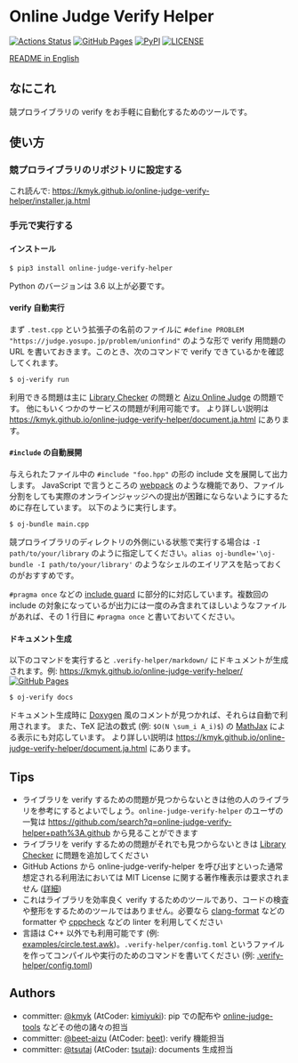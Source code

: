 # Online Judge Verify Helper

[![Actions Status](https://github.com/kmyk/online-judge-verify-helper/workflows/verify/badge.svg)](https://github.com/kmyk/online-judge-verify-helper/actions)
[![GitHub Pages](https://img.shields.io/static/v1?label=GitHub+Pages&message=+&color=brightgreen&logo=github)](https://kmyk.github.io/online-judge-verify-helper/)
[![PyPI](https://img.shields.io/pypi/v/online-judge-verify-helper)](https://pypi.org/project/online-judge-verify-helper/)
[![LICENSE](https://img.shields.io/pypi/l/online-judge-verify-helper.svg)](https://github.com/kmyk/online-judge-verify-helper/blob/master/LICENSE)

[README in English](README.md)

## なにこれ

競プロライブラリの verify をお手軽に自動化するためのツールです。

## 使い方

### 競プロライブラリのリポジトリに設定する

これ読んで: <https://kmyk.github.io/online-judge-verify-helper/installer.ja.html>

### 手元で実行する

#### インストール

``` console
$ pip3 install online-judge-verify-helper
```

Python のバージョンは 3.6 以上が必要です。

#### verify 自動実行

まず `.test.cpp` という拡張子の名前のファイルに `#define PROBLEM "https://judge.yosupo.jp/problem/unionfind"` のような形で verify 用問題の URL を書いておきます。このとき、次のコマンドで verify できているかを確認してくれます。

``` console
$ oj-verify run
```

利用できる問題は主に [Library Checker](https://judge.yosupo.jp/) の問題と [Aizu Online Judge](https://onlinejudge.u-aizu.ac.jp/home) の問題です。
他にもいくつかのサービスの問題が利用可能です。
より詳しい説明は <https://kmyk.github.io/online-judge-verify-helper/document.ja.html> にあります。

#### `#include` の自動展開

与えられたファイル中の `#include "foo.hpp"` の形の include 文を展開して出力します。
JavaScript で言うところの [webpack](https://webpack.js.org/) のような機能であり、ファイル分割をしても実際のオンラインジャッジへの提出が困難にならないようにするために存在しています。
以下のように実行します。

``` console
$ oj-bundle main.cpp
```

競プロライブラリのディレクトリの外側にいる状態で実行する場合は `-I path/to/your/library` のように指定してください。`alias oj-bundle='\oj-bundle -I path/to/your/library'` のようなシェルのエイリアスを貼っておくのがおすすめです。

`#pragma once` などの [include guard](https://ja.wikibooks.org/wiki/More_C%2B%2B_Idioms/%E3%82%A4%E3%83%B3%E3%82%AF%E3%83%AB%E3%83%BC%E3%83%89%E3%82%AC%E3%83%BC%E3%83%89%E3%83%9E%E3%82%AF%E3%83%AD%28Include_Guard_Macro%29) に部分的に対応しています。複数回の include の対象になっているが出力には一度のみ含まれてほしいようなファイルがあれば、その 1 行目に `#pragma once` と書いておいてください。

#### ドキュメント生成

以下のコマンドを実行すると `.verify-helper/markdown/` にドキュメントが生成されます。例: [https://kmyk.github.io/online-judge-verify-helper/ ![GitHub Pages](https://img.shields.io/static/v1?label=GitHub+Pages&message=+&color=brightgreen&logo=github)](https://kmyk.github.io/online-judge-verify-helper/)

``` console
$ oj-verify docs
```

ドキュメント生成時に [Doxygen](http://www.doxygen.jp/) 風のコメントが見つかれば、それらは自動で利用されます。
また、TeX 記法の数式 (例: `$O(N \sum_i A_i)$`) の [MathJax](https://www.mathjax.org/) による表示にも対応しています。
より詳しい説明は <https://kmyk.github.io/online-judge-verify-helper/document.ja.html> にあります。

## Tips

-   ライブラリを verify するための問題が見つからないときは他の人のライブラリを参考にするとよいでしょう。`online-judge-verify-helper` のユーザの一覧は <https://github.com/search?q=online-judge-verify-helper+path%3A.github> から見ることができます
-   ライブラリを verify するための問題がそれでも見つからないときは [Library Checker](https://judge.yosupo.jp/) に問題を追加してください
-   GitHub Actions から online-judge-verify-helper を呼び出すといった通常想定される利用法においては MIT License に関する著作権表示は要求されません ([詳細](https://github.com/kmyk/online-judge-verify-helper/issues/34))
-   これはライブラリを効率良く verify するためのツールであり、コードの検査や整形をするためのツールではありません。必要なら [clang-format](https://clang.llvm.org/docs/ClangFormat.html) などの formatter や [cppcheck](http://cppcheck.sourceforge.net/) などの linter を利用してください
-   言語は C++ 以外でも利用可能です (例: [examples/circle.test.awk](https://github.com/kmyk/online-judge-verify-helper/tree/master/examples/circle.test.awk))。`.verify-helper/config.toml` というファイルを作ってコンパイルや実行のためのコマンドを書いてください (例: [.verify-helper/config.toml](https://github.com/kmyk/online-judge-verify-helper/blob/master/.verify-helper/config.toml))

## Authors

-   committer: [@kmyk](https://github.com/kmyk) (AtCoder: [kimiyuki](https://atcoder.jp/users/kimiyuki)): pip での配布や [online-judge-tools](https://github.com/kmyk/online-judge-tools) などその他の諸々の担当
-   committer: [@beet-aizu](https://github.com/beet-aizu) (AtCoder: [beet](https://atcoder.jp/users/beet)): verify 機能担当
-   committer: [@tsutaj](https://github.com/tsutaj) (AtCoder: [tsutaj](https://atcoder.jp/users/tsutaj)): documents 生成担当
